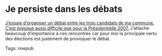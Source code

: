 # Je persiste dans les débats

[J’essaie d’organiser un débat entre les trois candidats de ma commune.](http://www.roquerols.fr/2008/02/13/pour-un-debat-municipal-a-balaruc/) [C’est presque aussi difficile que pour la Présidentielle 2007.](http://blog.tcrouzet.com/2007/04/11/invitation-a-francois-bayrou-jean-marie-le-pen-segolene-royal-et-nicolas-sarkozy/) J’attache beaucoup d’importance à ces rencontres car pour moi la principale vertu des élections est justement de provoquer le débat.

Tags: noepub
